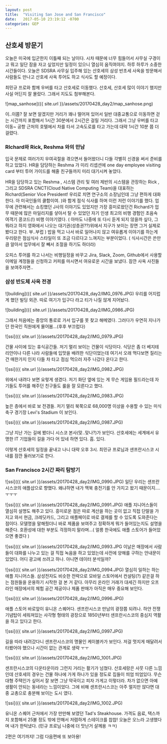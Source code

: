 ```yaml
---
layout: post
title:  "Visiting San Jose and San Francisco"
date:   2017-05-10 23:19:12 -0700
categories: GEP
---
```


## 산호세 방문기

오늘은 미국에 입군한지 이틀째 되는 날이다. 시차 때문에 너무 힘들어서 사무실 구경이고 뭐고 일단 잠을 자고 싶었지만 일정이 있으니 열심히 움직여야지. 하루 하루가 소중한 시간들이다. 오늘은 SDSRA 사무실 입주해 있는 산호세의 삼성 반초세  사옥을 방문해서 사람들도 만나고 산호세 사옥 투어도 하고 식사도 할 예정이다.

최민규 프로와 함께 우버를 타고 산호세로 이동했다. 산호세, 산호세 많이 이야기 했지만 사실 어딘지 잘 몰랐다. 그래서 지도도 첨부해본다.

![map_sanhose]({{ site.url }}/assets/20170428_day2/map_sanhose.png)

이..이쯤? 잘 보면 알겠지만 거리가 꽤나 떨어져 있어서 일반 대중교통으로 이동하면 걷는 시간까지 포함해서 1시간 30분에서 2시간은 걸릴 거리다. 그래서 그냥 우버를 타고 이동~ 공항 근처의 호텔에서 차를 타서 고속도로를 타고 가는데 대략 1시간 10분 쯤 더 걸렸다.

### RIchard와  Rick, Reshma 와의 만남
입국 문제로 여러가지 우여곡절을 겪으면서 들어왔더니 다들 각별히 신경을 써서 준비를 하고 있었다. HR을 담당하는 Reshma 가 미리 리셉션에 one day employee visiting card 부터 투어 가이드를 해줄 친구들까지 미리 대기시켜 놓았다.

HR을 담당하고 있는  Reshma , 시스템 관리 및 여러 제반의 시스템을 관장하는  Rick , 그리고  SDSRA CNCT(Cloud Native Computing Team)을 대표하는  Richard(Senior Vice President! 우리로 치면 연구소의 소장님인데 그냥 편하게 대화한다. 아 미국인들의 쿨함이여. )와 함게 점식 식사를 하며 이런 저런 이야기를 했다. 업무에 관련해서는 쇼킹했던 J사의 이야기도 있었지만 가장 흥미로왔던건  Richard가 업무 때문에 많은 마일리지를 샇아서 탈 수 있었던  자기 인생 최고의 비행 경험인 초음속 여객기 콩코드(!) 비행 이야기였다. ( 아마도 나중에 또 다시 듣게 되지 않을까 싶다, 그 뭐라고 하지 영화에서 나오는 대기권(성층권??)위에서 지구가 보이는 장면 그거 실제로 봤다고 한다. 부..부럽 ) 밥을 먹고 나서 바로 일어나지 않고 여유롭게 이야기를 하는게 우리랑은 점심식사 스타일이 또 조금 다르다고 느껴지는 부분이었다. ( 식사시간은 쓴만큼 알아서 업무에서 잘 빼서 조절을 하기도 하더라)


오피스 투어를 하고 나서는 비행일정을 바꾸고 Jira, Slack, Zoom, Github에서 사용할 이메일 계정들을 신청하고 커피를 마시면서 여유로운 시간을 보냈다. 잠깐 사옥 사진들을 보여주자면..

### 삼성 반도체 사옥 전경

![building]({{ site.url }}/assets/20170428_day2/IMG_0976.JPG)
우리를 어지럽게 했던 빌딩 외관. 따로 여기가 입구다 라고 티가 나질 않게 지어놨다.

![building]({{ site.url }}/assets/20170428_day2/IMG_0986.JPG)

그래서 처음에는 중앙의 통로로 가서 입구를 못 찾고 해메였다. 그러다가 우연히 지나가던 한국인 직원에게 물어봄...(후후 부끄럽다)

![ssi]({{ site.url }}/assets/20170428_day2/IMG_0979.JPG)

건물 사이에 있는 휴식공간들. 저기 멀리 보이는 건물이 식당이다. 식당은 좀 더 베지테리안이나 다른 나라 사람들에 입맛을 배려한 식단이었는데 여기서 오래 먹다보면 질리는 건 매한가지 인지 다들 차 타고 점심 먹으러 자주 나갔다 온다고 한다.

![ssi]({{ site.url }}/assets/20170428_day2/IMG_0982.JPG)

위에서 내려다 보면 요렇게 생겼다. 저기 화단 옆에 있는 게 무슨 게임용 필드라는데 자기들도 투어를 해주던 친구들도 룰을 잘 모른다고 했다.

![ssi]({{ site.url }}/assets/20170428_day2/IMG_0983.JPG)

높은 층에서 바로 보 전경들. 저기 멀리 북쭉으로 68,000명 이상을 수용할 수 있는 미식 축구 경기장 Levi's Stadium 이 보인다.

![ssi]({{ site.url }}/assets/20170428_day2/IMG_0987.JPG)

그냥 지난 가는 길에 봤더니 시스코 본사(맞..맞나?)가 보인다. 산호세에는 세계에서 유명한 IT 기업들이 길을 가다 어 있네 하면 있다. 흠. 있다.

이렇게 산호세의 일정을 끝내고 나니 대략 오후 3시. 최민규 프로님과 샌프란시스코 시내를 잠깐 둘러보기로 한다.


### San Francisco 2시간 짜리 탐방기

![ssi]({{ site.url }}/assets/20170428_day2/IMG_0990.JPG)
일단 우리는 샌프란시스코의 애플샵으로 향했다. 왜냐하면 내가 맥북 충전기를 안 가지고 왔기 때문이지....ㅜㅜㅜ

![ssi]({{ site.url }}/assets/20170428_day2/IMG_0991.JPG)
애플 지니어스들이 열심히 설명도 해주고 있다. 흥미로운 점은 따로 계산을 하는 곳이 없고 직접 단말을 가지고 와서 현금, 크레딧카드, 그리고 애플페이로 바로 결제를 할 수 있도록 도와준다는 점이다. 모델명을 말해줬더니 바로 제품을 보여주고 정확하게 뭐가 들어있는지도 설명을 해준다. 호환성에 대한 부분도 걱정하지 말라며...( 얼릉 한국에도 애플 스토어가 들어았으면 좋겠다 )

![ssi]({{ site.url }}/assets/20170428_day2/IMG_0993.JPG
이날은 매장에서 사람들이 대화를 나누고 있는 걸 직접 녹음을 하고 있었는데 사전에 양해를 구하는 안내문이  있었다. 어디 광고에 쓰려고 하나. 아니면 데이터 분석일까?

![ssi]({{ site.url }}/assets/20170428_day2/IMG_0994.JPG)
열심히 일하는 하는 애플 지니어스들. 삼성전자도 비슷한 전략으로 모바일 스토어에서 컨설팅(?) 같은걸 하는 점원들을 운용하기 시작한 걸 본 거 같다. 아무리 온라인 거래가 대세긴 하지만 오프라인 매장에서의 체험 공간 제공이나 제품 판매가 아직은 매우 중요해 보인다.

![ssi]({{ site.url }}/assets/20170428_day2/IMG_0996.JPG)

애플 스토어 바로앞이 유니온 스퀘어다. 샌프란시스코 만남의 광장쯤 되려나. 하얀 전쟁 기념탑이 세워져있는 사각형 형태의 광장으로 1850년부터 샌프란시스코의 중심지 역활을 하고 있다고 한다.

![ssi]({{ site.url }}/assets/20170428_day2/IMG_0997.JPG)

길을 따라 내려갔다니 샌프란시스코의 명물인 케이블카가 보인다. 저걸 멋지게 매달려서 타봤어야 했으나 시간이 없는 관계로 생략 ㅜㅜ

![ssi]({{ site.url }}/assets/20170428_day2/IMG_1001.JPG)

샌프란시스코의 다운타운이라 그런지 거리는 활기가 넘쳤다. 산호세랑은 사뭇 다른 느낌인데 산호세의 경우는 건물 하나에 가게 하나가 있을 정도로 집들이 띄엄 띄엄있다. 무슨 대형 주택인가 싶어서 잘 보면 그냥 약국이고 피자 가게고 이렇더라. 차가 없으면 아예 생활이 안되는 동네라는 느낌이었다. 그에 비해 샌프란시스코는 아주 멀지만 않다면 대중 교총으로 충분해 보이는 도시 였다.

![ssi]({{ site.url }}/assets/20170428_day2/IMG_1002.JPG)

유니온 스퀘어 근처에서 가장 만만해 보였던 Tad's Steakhouse. 가격도 음료, 택스까지 포함해서 25불 정도 밖에 안해서 저렴하게 스테이크를 찹찹! 오늘은 오느라 고생했다며 내가 한턱냈다. (민규 프로님 나중에 더 맛난거 살께용 ㅋㅋ)


2편은 여기까지! 그럼 다음편에 또 보아용!
